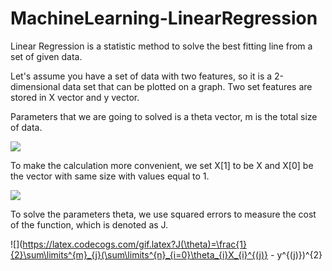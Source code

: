 # MachineLearning-LinearRegression

Linear Regression is a statistic method to solve the best fitting line from a set of given data.

Let's assume you have a set of data with two features, so it is a 2-dimensional data set that can be plotted on a graph.
Two set features are stored in X vector and y vector.

Parameters that we are going to solved is a theta vector, m is the total size of data.

![](https://latex.codecogs.com/gif.latex?y=\sum\limits^{m}_{j=1}\theta_{0}+\theta_{1}X^{(j)})

To make the calculation more convenient, we set X[1] to be X and X[0] be the vector with same size with values equal to 1.

![](https://latex.codecogs.com/gif.latex?y=\sum\limits^{m}_{j=0}\sum\limits^{n}_{i=0}\theta_{i}X_{i}^{(j)})

To solve the parameters theta, we use squared errors to measure the cost of the function, which is denoted as J.

![](https://latex.codecogs.com/gif.latex?J(\theta)=\frac{1}{2}\sum\limits^{m}_{j}(\sum\limits^{n}_{i=0}\theta_{i}X_{i}^{(j)} - y^{(j)})^{2}

